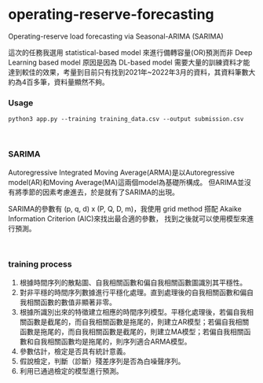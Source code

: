 # operating-reserve-forecasting

Operating-reserve load forecasting via Seasonal-ARIMA (SARIMA)

這次的任務我選用 statistical-based model 來進行備轉容量(OR)預測而非 Deep Learning based model
原因是因為 DL-based model 需要大量的訓練資料才能達到較佳的效果，考量到目前只有找到2021年~2022年3月的資料，其資料筆數大約為4百多筆，資料量顯然不夠。

### Usage

```
python3 app.py --training training_data.csv --output submission.csv 
```

<br>

### SARIMA 

Autoregressive Integrated Moving Average(ARMA)是以Autoregressive model(AR)和Moving Average(MA)這兩個model為基礎所構成。
但ARIMA並沒有將季節的因素考慮進去，於是就有了SARIMA的出現。

SARIMA的參數有 (p, q, d) x (P, Q, D, m)，我使用 grid method 搭配 Akaike Information Criterion (AIC)來找出最合適的參數，
找到之後就可以使用模型來進行預測。

<br>

### training process

1. 根據時間序列的散點圖、自我相關函數和偏自我相關函數圖識別其平穩性。
2. 對非平穩的時間序列數據進行平穩化處理。直到處理後的自我相關函數和偏自我相關函數的數值非顯著非零。
3. 根據所識別出來的特徵建立相應的時間序列模型。平穩化處理後，若偏自我相關函數是截尾的，而自我相關函數是拖尾的，則建立AR模型；若偏自我相關函數是拖尾的，而自我相關函數是截尾的，則建立MA模型；若偏自我相關函數和自我相關函數均是拖尾的，則序列適合ARMA模型。
4. 參數估計，檢定是否具有統計意義。
5. 假說檢定，判斷（診斷）殘差序列是否為白噪聲序列。
6. 利用已通過檢定的模型進行預測。
